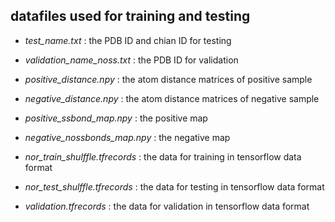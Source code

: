 ## datafiles used for training and testing 

* *test_name.txt* : the PDB ID and chian ID for testing
* *validation_name_noss.txt* : the PDB ID for validation 

* *positive_distance.npy* : the atom distance matrices of positive sample  
* *negative_distance.npy* : the atom distance matrices of negative sample  
* *positive_ssbond_map.npy* : the positive map
* *negative_nossbonds_map.npy* : the negative map

* *nor_train_shulffle.tfrecords* : the data for training in tensorflow data format
* *nor_test_shulffle.tfrecords* : the data for testing in tensorflow data format
* *validation.tfrecords* : the data for validation in tensorflow data format
